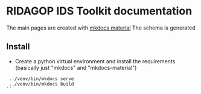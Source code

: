 # RIDAGOP IDS Toolkit documentation

The main pages are created with [mkdocs material](https://squidfunk.github.io/mkdocs-material/)
The schema is generated

## Install

- Create a python virtual environment and install the requirements 
(basically just "mkdocs" and "mkdocs-material")

```
 ../venv/bin/mkdocs serve
 ../venv/bin/mkdocs build
``
